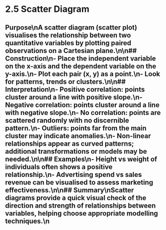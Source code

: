 # 2.5 Scatter Diagram

## Purpose\nA scatter diagram (scatter plot) visualises the relationship between two quantitative variables by plotting paired observations on a Cartesian plane.\n\n## Construction\n- Place the independent variable on the x-axis and the dependent variable on the y-axis.\n- Plot each pair (x, y) as a point.\n- Look for patterns, trends or clusters.\n\n## Interpretation\n- **Positive correlation**: points cluster around a line with positive slope.\n- **Negative correlation**: points cluster around a line with negative slope.\n- **No correlation**: points are scattered randomly with no discernible pattern.\n- **Outliers**: points far from the main cluster may indicate anomalies.\n- Non-linear relationships appear as curved patterns; additional transformations or models may be needed.\n\n## Examples\n- Height vs weight of individuals often shows a positive relationship.\n- Advertising spend vs sales revenue can be visualised to assess marketing effectiveness.\n\n## Summary\nScatter diagrams provide a quick visual check of the direction and strength of relationships between variables, helping choose appropriate modelling techniques.\n
